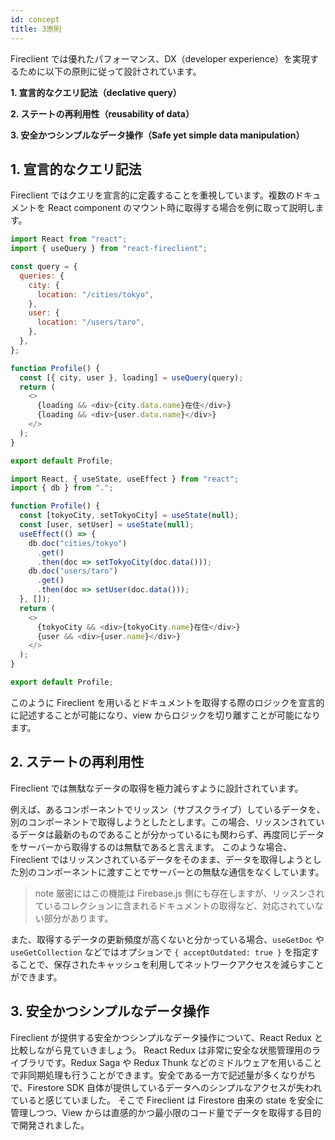 ```yaml
---
id: concept
title: 3原則
---
```


Fireclient では優れたパフォーマンス、DX（developer experience）を実現するために以下の原則に従って設計されています。

**1. 宣言的なクエリ記法（declative query）**

**2. ステートの再利用性（reusability of data）**

**3. 安全かつシンプルなデータ操作（Safe yet simple data manipulation）**

## 1. 宣言的なクエリ記法

Fireclient ではクエリを宣言的に定義することを重視しています。複数のドキュメントを React component のマウント時に取得する場合を例に取って説明します。

<!--DOCUSAURUS_CODE_TABS-->
<!--Fireclient + React-->

```js
import React from "react";
import { useQuery } from "react-fireclient";

const query = {
  queries: {
    city: {
      location: "/cities/tokyo",
    },
    user: {
      location: "/users/taro",
    },
  },
};

function Profile() {
  const [{ city, user }, loading] = useQuery(query);
  return (
    <>
      {loading && <div>{city.data.name}在住</div>}
      {loading && <div>{user.data.name}</div>}
    </>
  );
}

export default Profile;
```

<!--Firebase + React-->

```js
import React, { useState, useEffect } from "react";
import { db } from ".";

function Profile() {
  const [tokyoCity, setTokyoCity] = useState(null);
  const [user, setUser] = useState(null);
  useEffect(() => {
    db.doc("cities/tokyo")
      .get()
      .then(doc => setTokyoCity(doc.data()));
    db.doc("users/taro")
      .get()
      .then(doc => setUser(doc.data()));
  }, []);
  return (
    <>
      {tokyoCity && <div>{tokyoCity.name}在住</div>}
      {user && <div>{user.name}</div>}
    </>
  );
}

export default Profile;
```

<!--END_DOCUSAURUS_CODE_TABS-->

このように Fireclient を用いるとドキュメントを取得する際のロジックを宣言的に記述することが可能になり、view からロジックを切り離すことが可能になります。

## 2. ステートの再利用性

Fireclient では無駄なデータの取得を極力減らすように設計されています。

例えば、あるコンポーネントでリッスン（サブスクライブ）しているデータを、別のコンポーネントで取得しようとしたとします。この場合、リッスンされているデータは最新のものであることが分かっているにも関わらず、再度同じデータをサーバーから取得するのは無駄であると言えます。
このような場合、Fireclient ではリッスンされているデータをそのまま、データを取得しようとした別のコンポーネントに渡すことでサーバーとの無駄な通信をなくしています。

> note
> 厳密にはこの機能は Firebase.js 側にも存在しますが、リッスンされているコレクションに含まれるドキュメントの取得など、対応されていない部分があります。

また、取得するデータの更新頻度が高くないと分かっている場合、`useGetDoc` や `useGetCollection` などではオプションで `{ acceptOutdated: true }` を指定することで、保存されたキャッシュを利用してネットワークアクセスを減らすことができます。

## 3. 安全かつシンプルなデータ操作

Fireclient が提供する安全かつシンプルなデータ操作について、React Redux と比較しながら見ていきましょう。
React Redux は非常に安全な状態管理用のライブラリです。Redux Saga や Redux Thunk などのミドルウェアを用いることで非同期処理も行うことができます。安全である一方で記述量が多くなりがちで、Firestore SDK 自体が提供しているデータへのシンプルなアクセスが失われていると感じていました。
そこで Fireclient は Firestore 由来の state を安全に管理しつつ、View からは直感的かつ最小限のコード量でデータを取得する目的で開発されました。

<!-- Firestore から city というドキュメントを取得する処理を例にとって見てみましょう。
React Redux を使用した場合

```js
// index.js
function View() {
  const { city } =
  return <div>{city.name}</div>;
}
``` -->
